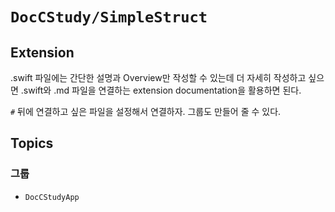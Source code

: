 # ``DocCStudy/SimpleStruct``

## Extension 

.swift 파일에는 간단한 설명과 Overview만 작성할 수 있는데 더 자세히 작성하고 싶으면 .swift와 .md 파일을 연결하는 extension documentation을 활용하면 된다. 

`#` 뒤에 연결하고 싶은 파일을 설정해서 연결하자. 그룹도 만들어 줄 수 있다.  

## Topics

### 그룹 

- ``DocCStudyApp``
